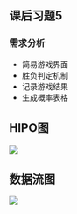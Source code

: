 ﻿## 课后习题5 ##
### 需求分析

- 简易游戏界面
- 胜负判定机制
- 记录游戏结果
- 生成概率表格  

## HIPO图
![](hipo_poker.png)
## 数据流图
![](poker_dataStream.png)